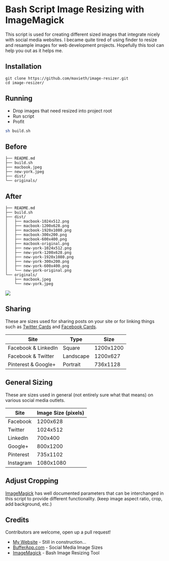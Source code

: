 # Bash Script Image Resizing with ImageMagick
This script is used for creating different sized images that integrate nicely with social media websites. I became quite tired of using finder to resize and resample images for web development projects. Hopefully this tool can help you out as it helps me.

## Installation
	git clone https://github.com/mavieth/image-resizer.git
	cd image-resizer/
	
## Running	
* Drop images that need resized into project root
* Run script
* Profit

```bash
sh build.sh
```

	
## Before

	├── README.md
	├── build.sh
	├── macbook.jpeg
	├── new-york.jpeg
	├── dist/
	└── originals/


## After
	├── README.md
	├── build.sh
	├── dist/
	│   ├── macbook-1024x512.png
	│   ├── macbook-1200x628.png
	│   ├── macbook-1920x1080.png
	│   ├── macbook-300x200.png
	│   ├── macbook-600x400.png
	│   ├── macbook-original.png
	│   ├── new-york-1024x512.png
	│   ├── new-york-1200x628.png
	│   ├── new-york-1920x1080.png
	│   ├── new-york-300x200.png
	│   ├── new-york-600x400.png
	│   └── new-york-original.png
	└── originals/
	    ├── macbook.jpeg
	    └── new-york.jpeg



![](http://www.reactiongifs.com/wp-content/uploads/2013/10/tim-and-eric-mind-blown.gif)


## Sharing	
These are sizes used for sharing posts on your site or for linking things such as [Twitter Cards](https://dev.twitter.com/cards/overview) and [Facebook Cards](https://developers.facebook.com/docs/sharing/webmasters).

| Site  | Type | Size |
| ------------- | ------------- | ------------- |
|Facebook & LinkedIn  |Square| 1200x1200 |
|Facebook & Twitter   |Landscape| 1200x627 |
|Pinterest & Google+  |Portrait| 736x1128 |

## General Sizing
These are sizes used in general (not entirely sure what that means) on various social media outlets.

| Site  | Image Size (pixels) |
| ------------- | ------------- |
| Facebook  |  1200x628|
| Twitter   |  1024x512|
| LinkedIn  |  700x400|
| Google+   |  800x1200|
| Pinterest |  735x1102|
| Instagram |  1080x1080|

## Adjust Cropping
[ImageMagick](http://www.imagemagick.org/Usage/resize/#fill) has well documented parameters that can be interchanged in this script to provide different functionality. (keep image aspect ratio, crop, add background, etc.)

## Credits
Contributors are welcome, open up a pull request!

* [My Website](https://www.utilidev.com) - Still in construction...
* [BufferApp.com](https://blog.bufferapp.com/ideal-image-sizes-social-media-posts) - Social Media Image Sizes
* [ImageMagick](https://www.imagemagick.org/script/index.php) - Bash Image Resizing Tool
